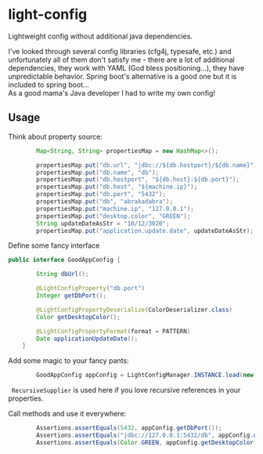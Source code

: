 # light-config
Lightweight config without additional java dependencies.

I've looked through several config libraries (cfg4j, typesafe, etc.) and unfortunately all of them don't satisfy me - 
there are a lot of additional dependencies, they work with YAML (God bless positioning...), they have unpredictable behavior.
Spring boot's alternative is a good one but it is included to spring boot...  
As a good mama's Java developer I had to write my own config!

## Usage 
Think about property source:
```java
        Map<String, String> propertiesMap = new HashMap<>();

        propertiesMap.put("db.url", "jdbc://${db.hostport}/${db.name}");
        propertiesMap.put("db.name", "db");
        propertiesMap.put("db.hostport", "${db.host}:${db.port}");
        propertiesMap.put("db.host", "${machine.ip}");
        propertiesMap.put("db.port", "5432");
        propertiesMap.put("db", "abrakadabra");
        propertiesMap.put("machine.ip", "127.0.0.1");
        propertiesMap.put("desktop.color", "GREEN");
        String updateDateAsStr = "10/12/3020";
        propertiesMap.put("application.update.date", updateDateAsStr);

```

Define some fancy interface
```java
public interface GoodAppConfig {

        String dbUrl();

        @LightConfigProperty("db.port")
        Integer getDbPort();

        @LightConfigPropertyDeserialize(ColorDeserializer.class)
        Color getDesktopColor();

        @LightConfigPropertyFormat(format = PATTERN)
        Date applicationUpdateDate();
    }
```  

Add some magic to your fancy pants:
```java
        GoodAppConfig appConfig = LightConfigManager.INSTANCE.load(new RecursiveSupplier(new MapSupplier(propertiesMap)), GoodAppConfig.class);

```

` RecursiveSupplier` is used here if you love recursive references in your properties.

Call methods and use it everywhere:
```java
        Assertions.assertEquals(5432, appConfig.getDbPort());
        Assertions.assertEquals("jdbc://127.0.0.1:5432/db", appConfig.dbUrl());
        Assertions.assertEquals(Color.GREEN, appConfig.getDesktopColor());

```
